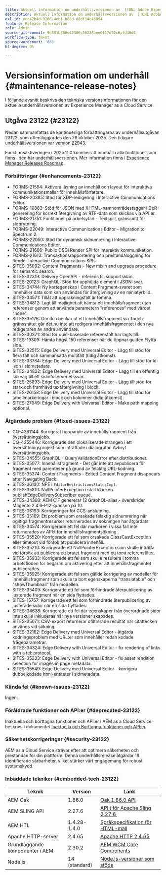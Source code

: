 ```yaml
---
title: Aktuell information om underhållsversionen av  [!DNL Adobe Experience Manager] as a Cloud Service.
description: Aktuell information om underhållsversionen av  [!DNL Adobe Experience Manager] as a Cloud Service.
exl-id: eee42b4d-9206-4ebf-b88d-d8df14c46094
feature: Release Information
role: Admin
source-git-commit: 9d081b468e42306c56238bee6117d92c6afd48d4
workflow-type: tm+mt
source-wordcount: '863'
ht-degree: 0%

---
```



# Versionsinformation om underhåll {#maintenance-release-notes}

I följande avsnitt beskrivs den tekniska versionsinformationen för den aktuella underhållsversionen av Experience Manager as a Cloud Service.

## Utgåva 23122 {#23122}

Nedan sammanfattas de kontinuerliga förbättringarna av underhållsutgåvan 23122, som offentliggjordes den 29 oktober 2025. Den tidigare underhållsversionen var version 22943.

Funktionsaktiveringen i 2025.11.0 kommer att innehålla alla funktioner som finns i den här underhållsversionen. Mer information finns i [Experience Manager Releases Roadmap](https://experienceleague.adobe.com/sv/docs/experience-manager-release-information/aem-release-updates/update-releases-roadmap).

### Förbättringar {#enhancements-23122}

* FORMS-21594: Aktivera låsning av innehåll och layout för interaktiva kommunikationsmallar för innehållsförfattare.
* FORMS-20385: Stöd för XDP-redigering i Interactive Communications Editor.
* FORMS-10883: Stöd för JSON med XHTML-namnområdestaggar i DoR-generering för korrekt återgivning av RTF-data som skickas via API:er.
* FORMS-21751: Funktioner på arbetsytan - Textspill, gränssnitt för sidbrytning.
* FORMS-22049: Interactive Communications Editor - Migration to Spectrum 2.
* FORMS-22050: Stöd för dynamisk sidnumrering i Interactive Communications Editor.
* FORMS-21606: Public OSGi Render SPI för interaktiv kommunikation.
* FORMS-21613: Transaktionsrapportering och prestandaloggning för Render Interactive Communications SPIs.
* SITES-35092: Content Fragments - New mixin and upgrade procedure for semantic search.
* SITES-32319: Delivery OpenAPI - referens till supportsidan.
* SITES-20123: GraphQL: Stöd för upphöjda element i JSON-svar.
* SITES-34744: Ny kortegenskap i Content Fragment-svaret som innehåller data som kan användas för återgivning av en miniatyrbild.
* SITES-34571: Tillåt att uppräkningsfält är tomma.
* SITES-34812: Lagt till möjlighet att hämta ett innehållsfragment utan referenser genom att använda parametern &quot;references&quot; med värdet &quot;none&quot;.
* SITES-35176: Om du checkar ut ett innehållsfragment via Touch-gränssnittet går det nu inte att redigera innehållsfragmentet i den nya redigeraren av andra användare.
* SITES-30371: Stöd för uuid-baserade referensfält har lagts till.
* SITES-19309: Hämta högst 150 referenser när du öppnar guiden Flytta sida.
* SITES-32515: Edge Delivery med Universal Editor - Lägg till stöd för flera fält och sammansatta multifält (tidig åtkomst).
* SITES-33784: Edge Delivery med Universal Editor - Lägg till stöd för ld-json i sidmetadata.
* SITES-34832: Edge Delivery med Universal Editor - Lägg till en offentlig sökväg till ett sidinfoserverletssvar.
* SITES-25893: Edge Delivery med Universal Editor - Lägg till stöd för stark och framhävd textåtergivning i block.
* SITES-26158: Edge Delivery med Universal Editor - Lägg till stöd för tabellmarkeringar i block och kolumner (tidig åtkomst).
* SITES-27949: Edge Delivery with Universal Editor - Make path mapping optional.

### Åtgärdade problem {#fixed-issues-23122}

* CQ-4361144: Korrigerat hoppande av innehållsfragment från översättningsjobb.
* CQ-4355446: Korrigerade den olokaliserade strängen i ett översättningsprojekt som inträffade i dialogrutan Avbryt översättningsjobb.
* SITES-34555: GraphQL - QueryValidationError efter distributioner.
* SITES-35077: Innehållsfragment - Det går inte att avpublicera för fragment med parenteser på grund av felaktig URL-kodning.
* SITES-35374: Content Fragments - Edited Content Fragment disappears after Navigating Back.
* SITES-36130: NPE i `EditorRestrictionsStatusImpl`.
* SITES-35810: NullPointerException i startblocken publishEdgeDeliverySubscriber queue.
* SITES-34368: AEM CIF genererar 12 GraphQL-alias - överskrider Magento 2.4.6-P12-gränsen på 10.
* SITES-36193: Korrigeringar för CCS-anslutning.
* SITES-35169: Ett problem som orsakade felaktig sidnumrering när ogiltiga fragmentresurser returnerades av sökningen har åtgärdats.
* SITES-34574: Korrigerade ett fel där markören i vissa fall inte returnerades av API:t för innehållsfragmentsökning.
* SITES-35520: Korrigerade ett fel som orsakade ClassCastException eller timeout vid försök att publicera innehåll.
* SITES-35210: Korrigerade ett NullPointerException som skulle inträffa vid försök att publicera ett brutet fragment med ett tomt referensfilter.
* SITES-35933: Korrigerade ett fel som skulle resultera i tomma arbetsflöden för begäran om aktivering efter att innehållsfragmentet publicerades.
* SITES-35925: Korrigerade ett fel som gällde korrigering av modeller för innehållsfragment som skulle ta bort egenskaperna &quot;translatable&quot; och &quot;showThumbnail&quot; från modellen.
* SITES-35409: Korrigerade ett fel som förhindrade återpublicering av justerade fragment när en sida flyttades.
* SITES-15757: Korrigerade ett fel som förhindrade återpublicering av justerade sidor när en sida flyttades.
* SITES-34638: Korrigerade ett fel där egenskaper från överordnade sidor inte skulle inkluderas när nya versioner skapades.
* SITES-35071: CSV-export returnerar ofiltrerade resultat när citattecken används vid sökning.
* SITES-32182: Edge Delivery med Universal Editor - åtgärda kodningsproblem med URL:er som innehåller redan kodade frågeparametrar.
* SITES-34324: Edge Delivery with Universal Editor - fix rendering of links with a tel: protocol.
* SITES-35333: Edge Delivery with Universal Editor - fix asset rendition selection for images in page metadata.
* SITES-35549: Edge Delivery med Universal Editor - korrigera dubbelkodade html-entiteter i sidmetadata.

### Kända fel {#known-issues-23122}

Ingen.

### Föråldrade funktioner och API:er {#deprecated-23122}

Inaktuella och borttagna funktioner och API:er i AEM as a Cloud Service beskrivs i dokumentet [Inaktuella och Borttagna funktioner och API:er](/help/release-notes/deprecated-removed-features.md).

### Säkerhetskorrigeringar {#security-23122}

AEM as a Cloud Service strävar efter att optimera säkerheten och prestandan för din plattform. Denna underhållsrelease åtgärdar 18 identifierade sårbarheter, vilket stärker vårt engagemang för robust systemskydd.

### Inbäddade tekniker {#embedded-tech-23122}

| Teknik | Version | Länk |
|---|---|---|
| AEM Oak | 1.86.0 | [Oak 1.86.0 API](https://www.javadoc.io/doc/org.apache.jackrabbit/oak-api/1.86/index.html) |
| AEM SLING API | 2.27.6 | [API:t för Apache Sling 2.27.6 &#x200B;](https://www.javadoc.io/doc/org.apache.sling/org.apache.sling.api/latest/index.html) |
| AEM HTL | 1.4.28-1.4.0 | [Språkspecifikation för HTML-mall](https://github.com/adobe/htl-spec) |
| Apache HTTP-server | 2.4.65 | [Apache HTTP 2.4.65](https://apache.googlesource.com/httpd/+/refs/tags/2.4.65/CHANGES) |
| Grundläggande komponenter i AEM | 2.30.2 | [AEM WCM Core Components](https://github.com/adobe/aem-core-wcm-components) |
| Node.js | 14 (standard) | [Node.js-versioner som stöds](https://experienceleague.adobe.com/sv/docs/experience-manager-cloud-service/content/implementing/developing/developing-with-front-end-pipelines#node-versions) |
